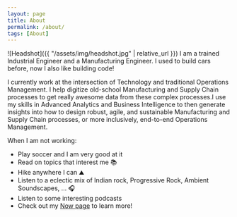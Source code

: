 ```yaml
---
layout: page
title: About
permalink: /about/
tags: [About]
---
```

![Headshot]({{ "/assets/img/headshot.jpg" | relative_url }})
I am a trained Industrial Engineer and a Manufacturing Engineer. I used to build cars before, now I also like building code!

I currently work at the intersection of Technology and traditional Operations Management. I help digitize old-school Manufacturing and Supply Chain processes to get really awesome data from these complex processes.I use my skills in Advanced Analytics and Business Intelligence to then generate insights into how to design robust, agile, and sustainable Manufacturing and Supply Chain processes, or more inclusively, end-to-end Operations Management.

When I am not working:
* Play soccer and I am very good at it <i class="fa fa-futbol-o" aria-hidden="true"></i>
* Read on topics that interest me 📚
* Hike anywhere I can ⛰
* Listen to a eclectic mix of Indian rock, Progressive Rock, Ambient Soundscapes, ... 🎧
* Listen to some interesting podcasts
* Check out my [Now page](https://nachiketad.github.io/now/) to learn more!
